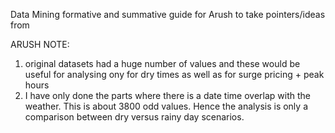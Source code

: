 Data Mining formative and summative guide for Arush to take pointers/ideas from

ARUSH NOTE: 
1. original datasets had a huge number of values and these would be useful for analysing ony for dry times as well as for surge pricing + peak hours
2. I have only done the parts where there is a date time overlap with the weather. This is about 3800 odd values. Hence the analysis is only a comparison between dry versus rainy day scenarios. 